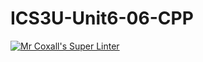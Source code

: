 # ICS3U-Unit6-06-CPP

[![Mr Coxall's Super Linter](https://github.com/Emmanuel-Fofeyin/ICS3U-Unit6-06-CPP/workflows/Mr%20Coxall's%20Super%20Linter/badge.svg)](https://github.com/Emmanuel-Fofeyin/ICS3U-Unit6-06-CPP/actions/)
